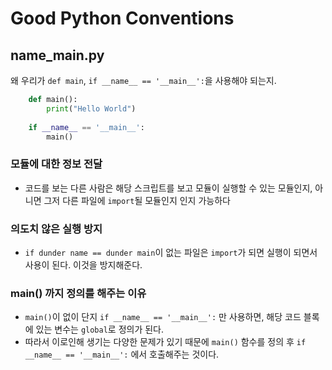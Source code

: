 # Good Python Conventions
## name_main.py
왜 우리가 `def main`, `if __name__ == '__main__':`을 사용해야 되는지.
```py
    def main():
        print("Hello World")
    
    if __name__ == '__main__': 
        main()
```
### 모듈에 대한 정보 전달
 - 코드를 보는 다른 사람은 해당 스크립트를 보고 모듈이 실행할 수 있는 모듈인지, 아니면 그저 다른 파일에 `import`될 모듈인지 인지 가능하다
### 의도치 않은 실행 방지
 - `if dunder name == dunder main`이 없는 파일은 `import`가 되면 실행이 되면서 사용이 된다. 이것을 방지해준다.
### main() 까지 정의를 해주는 이유
 - `main()`이 없이 단지 `if __name__ == '__main__':` 만 사용하면, 해당 코드 블록에 있는 변수는 `global`로 정의가 된다. 
 - 따라서 이로인해 생기는 다양한 문제가 있기 때문에 `main()` 함수를 정의 후 `if __name__ == '__main__':` 에서 호출해주는 것이다.